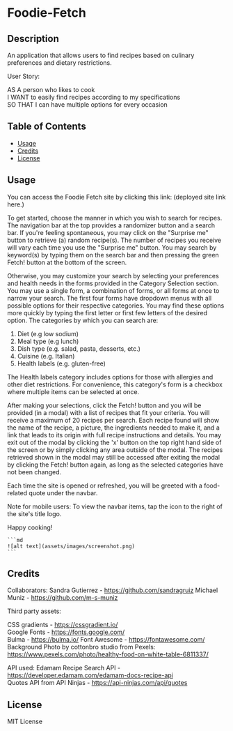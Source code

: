 # Foodie-Fetch

## Description

An application that allows users to find recipes based on culinary preferences and dietary restrictions.  

User Story:

AS A person who likes to cook  
I WANT to easily find recipes according to my specifications  
SO THAT I can have multiple options for every occasion

## Table of Contents

- [Usage](#usage)
- [Credits](#credits)
- [License](#license)

## Usage

You can access the Foodie Fetch site by clicking this link: (deployed site link here.)  

To get started, choose the manner in which you wish to search for recipes. The navigation bar at the top provides a randomizer button and a search bar. If you're feeling spontaneous, you may click on the "Surprise me" button to retrieve (a) random recipe(s). The number of recipes you receive will vary each time you use the "Surprise me" button. You may search by keyword(s) by typing them on the search bar and then pressing the green Fetch! button at the bottom of the screen.   

Otherwise, you may customize your search by selecting your preferences and health needs in the forms provided in the Category Selection section. You may use a single form, a combination of forms, or all forms at once to narrow your search. The first four forms have dropdown menus with all possible options for their respective categories. You may find these options more quickly by typing the first letter or first few letters of the desired option. The categories by which you can search are:  

1. Diet (e.g low sodium)  
2. Meal type (e.g lunch)  
3. Dish type (e.g. salad, pasta, desserts, etc.)  
4. Cuisine (e.g. Italian)  
5. Health labels (e.g. gluten-free)  

The Health labels category includes options for those with allergies and other diet restrictions. For convenience, this category's form is a checkbox where multiple items can be selected at once.  

After making your selections, click the Fetch! button and you will be provided (in a modal) with a list of recipes that fit your criteria. You will receive a maximum of 20 recipes per search. Each recipe found will show the name of the recipe, a picture, the ingredients needed to make it, and a link that leads to its origin with full recipe instructions and details. You may exit out of the modal by clicking the 'x' button on the top right hand side of the screen or by simply clicking any area outside of the modal. The recipes retrieved shown in the modal may still be accessed after exiting the modal by clicking the Fetch! button again, as long as the selected categories have not been changed.  

Each time the site is opened or refreshed, you will be greeted with a food-related quote under the navbar.  

Note for mobile users: To view the navbar items, tap the icon to the right of the site's title logo.  

Happy cooking!


    ```md
    ![alt text](assets/images/screenshot.png)
    ```

## Credits

Collaborators:
Sandra Gutierrez - https://github.com/sandragruiz 
Michael Muniz - https://github.com/m-s-muniz 

Third party assets:  
  
CSS gradients - https://cssgradient.io/  
Google Fonts - https://fonts.google.com/  
Bulma - https://bulma.io/ 
Font Awesome - https://fontawesome.com/ 
Background Photo by cottonbro studio from Pexels: https://www.pexels.com/photo/healthy-food-on-white-table-6811337/

API used:
Edamam Recipe Search API - https://developer.edamam.com/edamam-docs-recipe-api  
Quotes API from API Ninjas - https://api-ninjas.com/api/quotes 


## License

MIT License